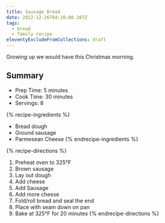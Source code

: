 ```yaml
---
title: Sausage Bread
date: 2022-12-26T04:10:08.287Z
tags:
  - bread
  - family recipe
eleventyExcludeFromCollections: draft
---
```

Growing up we would have this Christmas morning.

## Summary
- Prep Time: 5 minutes
- Cook Time: 30 minutes
- Servings: 8

{% recipe-ingredients %}
- Bread dough
- Ground sausage
- Parmesean Cheese
{% endrecipe-ingredients %}

{% recipe-directions %}
1. Preheat oven to 325°F
1. Brown sausage
1. Lay out dough
1. Add cheese
1. Add Sausage
1. Add more cheese
1. Fold/roll bread and seal the end
1. Place with seam down on pan
1. Bake at 325°F for 20 minutes
{% endrecipe-directions %}